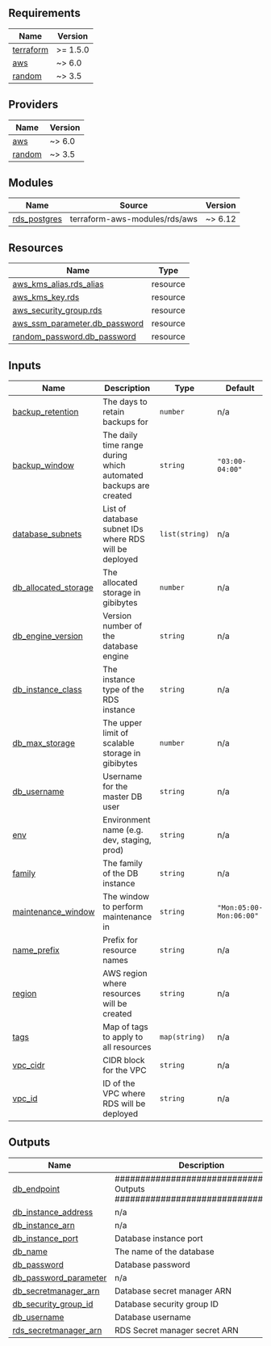<!-- BEGIN_TF_DOCS -->
## Requirements

| Name | Version |
|------|---------|
| <a name="requirement_terraform"></a> [terraform](#requirement\_terraform) | >= 1.5.0 |
| <a name="requirement_aws"></a> [aws](#requirement\_aws) | ~> 6.0 |
| <a name="requirement_random"></a> [random](#requirement\_random) | ~> 3.5 |

## Providers

| Name | Version |
|------|---------|
| <a name="provider_aws"></a> [aws](#provider\_aws) | ~> 6.0 |
| <a name="provider_random"></a> [random](#provider\_random) | ~> 3.5 |

## Modules

| Name | Source | Version |
|------|--------|---------|
| <a name="module_rds_postgres"></a> [rds\_postgres](#module\_rds\_postgres) | terraform-aws-modules/rds/aws | ~> 6.12 |

## Resources

| Name | Type |
|------|------|
| [aws_kms_alias.rds_alias](https://registry.terraform.io/providers/hashicorp/aws/latest/docs/resources/kms_alias) | resource |
| [aws_kms_key.rds](https://registry.terraform.io/providers/hashicorp/aws/latest/docs/resources/kms_key) | resource |
| [aws_security_group.rds](https://registry.terraform.io/providers/hashicorp/aws/latest/docs/resources/security_group) | resource |
| [aws_ssm_parameter.db_password](https://registry.terraform.io/providers/hashicorp/aws/latest/docs/resources/ssm_parameter) | resource |
| [random_password.db_password](https://registry.terraform.io/providers/hashicorp/random/latest/docs/resources/password) | resource |

## Inputs

| Name | Description | Type | Default | Required |
|------|-------------|------|---------|:--------:|
| <a name="input_backup_retention"></a> [backup\_retention](#input\_backup\_retention) | The days to retain backups for | `number` | n/a | yes |
| <a name="input_backup_window"></a> [backup\_window](#input\_backup\_window) | The daily time range during which automated backups are created | `string` | `"03:00-04:00"` | no |
| <a name="input_database_subnets"></a> [database\_subnets](#input\_database\_subnets) | List of database subnet IDs where RDS will be deployed | `list(string)` | n/a | yes |
| <a name="input_db_allocated_storage"></a> [db\_allocated\_storage](#input\_db\_allocated\_storage) | The allocated storage in gibibytes | `number` | n/a | yes |
| <a name="input_db_engine_version"></a> [db\_engine\_version](#input\_db\_engine\_version) | Version number of the database engine | `string` | n/a | yes |
| <a name="input_db_instance_class"></a> [db\_instance\_class](#input\_db\_instance\_class) | The instance type of the RDS instance | `string` | n/a | yes |
| <a name="input_db_max_storage"></a> [db\_max\_storage](#input\_db\_max\_storage) | The upper limit of scalable storage in gibibytes | `number` | n/a | yes |
| <a name="input_db_username"></a> [db\_username](#input\_db\_username) | Username for the master DB user | `string` | n/a | yes |
| <a name="input_env"></a> [env](#input\_env) | Environment name (e.g. dev, staging, prod) | `string` | n/a | yes |
| <a name="input_family"></a> [family](#input\_family) | The family of the DB instance | `string` | n/a | yes |
| <a name="input_maintenance_window"></a> [maintenance\_window](#input\_maintenance\_window) | The window to perform maintenance in | `string` | `"Mon:05:00-Mon:06:00"` | no |
| <a name="input_name_prefix"></a> [name\_prefix](#input\_name\_prefix) | Prefix for resource names | `string` | n/a | yes |
| <a name="input_region"></a> [region](#input\_region) | AWS region where resources will be created | `string` | n/a | yes |
| <a name="input_tags"></a> [tags](#input\_tags) | Map of tags to apply to all resources | `map(string)` | n/a | yes |
| <a name="input_vpc_cidr"></a> [vpc\_cidr](#input\_vpc\_cidr) | CIDR block for the VPC | `string` | n/a | yes |
| <a name="input_vpc_id"></a> [vpc\_id](#input\_vpc\_id) | ID of the VPC where RDS will be deployed | `string` | n/a | yes |

## Outputs

| Name | Description |
|------|-------------|
| <a name="output_db_endpoint"></a> [db\_endpoint](#output\_db\_endpoint) | ################################## Outputs ################################## |
| <a name="output_db_instance_address"></a> [db\_instance\_address](#output\_db\_instance\_address) | n/a |
| <a name="output_db_instance_arn"></a> [db\_instance\_arn](#output\_db\_instance\_arn) | n/a |
| <a name="output_db_instance_port"></a> [db\_instance\_port](#output\_db\_instance\_port) | Database instance port |
| <a name="output_db_name"></a> [db\_name](#output\_db\_name) | The name of the database |
| <a name="output_db_password"></a> [db\_password](#output\_db\_password) | Database password |
| <a name="output_db_password_parameter"></a> [db\_password\_parameter](#output\_db\_password\_parameter) | n/a |
| <a name="output_db_secretmanager_arn"></a> [db\_secretmanager\_arn](#output\_db\_secretmanager\_arn) | Database secret manager ARN |
| <a name="output_db_security_group_id"></a> [db\_security\_group\_id](#output\_db\_security\_group\_id) | Database security group ID |
| <a name="output_db_username"></a> [db\_username](#output\_db\_username) | Database username |
| <a name="output_rds_secretmanager_arn"></a> [rds\_secretmanager\_arn](#output\_rds\_secretmanager\_arn) | RDS Secret manager secret ARN |
<!-- END_TF_DOCS -->
